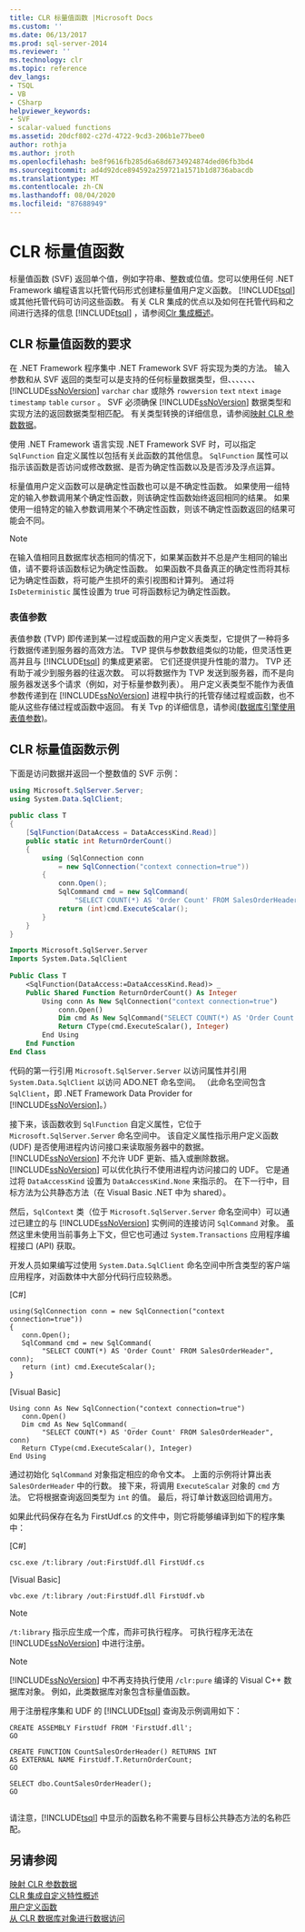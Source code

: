 ```yaml
---
title: CLR 标量值函数 |Microsoft Docs
ms.custom: ''
ms.date: 06/13/2017
ms.prod: sql-server-2014
ms.reviewer: ''
ms.technology: clr
ms.topic: reference
dev_langs:
- TSQL
- VB
- CSharp
helpviewer_keywords:
- SVF
- scalar-valued functions
ms.assetid: 20dcf802-c27d-4722-9cd3-206b1e77bee0
author: rothja
ms.author: jroth
ms.openlocfilehash: be8f9616fb285d6a68d6734924874ded06fb3bd4
ms.sourcegitcommit: ad4d92dce894592a259721a1571b1d8736abacdb
ms.translationtype: MT
ms.contentlocale: zh-CN
ms.lasthandoff: 08/04/2020
ms.locfileid: "87688949"
---
```

# <a name="clr-scalar-valued-functions"></a>CLR 标量值函数
  标量值函数 (SVF) 返回单个值，例如字符串、整数或位值。您可以使用任何 .NET Framework 编程语言以托管代码形式创建标量值用户定义函数。 [!INCLUDE[tsql](../../includes/tsql-md.md)] 或其他托管代码可访问这些函数。 有关 CLR 集成的优点以及如何在托管代码和之间进行选择的信息 [!INCLUDE[tsql](../../includes/tsql-md.md)] ，请参阅[Clr 集成概述](../clr-integration/clr-integration-overview.md)。  
  
## <a name="requirements-for-clr-scalar-valued-functions"></a>CLR 标量值函数的要求  
 在 .NET Framework 程序集中 .NET Framework  SVF 将实现为类的方法。 输入参数和从 SVF 返回的类型可以是支持的任何标量数据类型，但、、、、、、、 [!INCLUDE[ssNoVersion](../../includes/ssnoversion-md.md)] `varchar` `char` 或除外 `rowversion` `text` `ntext` `image` `timestamp` `table` `cursor` 。 SVF 必须确保 [!INCLUDE[ssNoVersion](../../includes/ssnoversion-md.md)] 数据类型和实现方法的返回数据类型相匹配。 有关类型转换的详细信息，请参阅[映射 CLR 参数数据](../clr-integration-database-objects-types-net-framework/mapping-clr-parameter-data.md)。  
  
 使用 .NET Framework 语言实现 .NET Framework SVF 时，可以指定 `SqlFunction` 自定义属性以包括有关此函数的其他信息。 `SqlFunction` 属性可以指示该函数是否访问或修改数据、是否为确定性函数以及是否涉及浮点运算。  
  
 标量值用户定义函数可以是确定性函数也可以是不确定性函数。 如果使用一组特定的输入参数调用某个确定性函数，则该确定性函数始终返回相同的结果。 如果使用一组特定的输入参数调用某个不确定性函数，则该不确定性函数返回的结果可能会不同。  
  
> [!NOTE]  
>  在输入值相同且数据库状态相同的情况下，如果某函数并不总是产生相同的输出值，请不要将该函数标记为确定性函数。 如果函数不具备真正的确定性而将其标记为确定性函数，将可能产生损坏的索引视图和计算列。 通过将 `IsDeterministic` 属性设置为 true 可将函数标记为确定性函数。  
  
### <a name="table-valued-parameters"></a>表值参数  
 表值参数 (TVP) 即传递到某一过程或函数的用户定义表类型，它提供了一种将多行数据传递到服务器的高效方法。 TVP 提供与参数数组类似的功能，但灵活性更高并且与 [!INCLUDE[tsql](../../includes/tsql-md.md)] 的集成更紧密。 它们还提供提升性能的潜力。 TVP 还有助于减少到服务器的往返次数。 可以将数据作为 TVP 发送到服务器，而不是向服务器发送多个请求（例如，对于标量参数列表）。 用户定义表类型不能作为表值参数传递到在 [!INCLUDE[ssNoVersion](../../includes/ssnoversion-md.md)] 进程中执行的托管存储过程或函数，也不能从这些存储过程或函数中返回。 有关 Tvp 的详细信息，请参阅[&#40;数据库引擎使用表值参数&#41;](../tables/use-table-valued-parameters-database-engine.md)。  
  
## <a name="example-of-a-clr-scalar-valued-function"></a>CLR 标量值函数示例  
 下面是访问数据并返回一个整数值的 SVF 示例：  
  
```csharp  
using Microsoft.SqlServer.Server;  
using System.Data.SqlClient;  
  
public class T  
{  
    [SqlFunction(DataAccess = DataAccessKind.Read)]  
    public static int ReturnOrderCount()  
    {  
        using (SqlConnection conn   
            = new SqlConnection("context connection=true"))  
        {  
            conn.Open();  
            SqlCommand cmd = new SqlCommand(  
                "SELECT COUNT(*) AS 'Order Count' FROM SalesOrderHeader", conn);  
            return (int)cmd.ExecuteScalar();  
        }  
    }  
}  
```  
  
```vb  
Imports Microsoft.SqlServer.Server  
Imports System.Data.SqlClient  
  
Public Class T  
    <SqlFunction(DataAccess:=DataAccessKind.Read)> _  
    Public Shared Function ReturnOrderCount() As Integer  
        Using conn As New SqlConnection("context connection=true")  
            conn.Open()  
            Dim cmd As New SqlCommand("SELECT COUNT(*) AS 'Order Count' FROM SalesOrderHeader", conn)  
            Return CType(cmd.ExecuteScalar(), Integer)  
        End Using  
    End Function  
End Class  
```  
  
 代码的第一行引用 `Microsoft.SqlServer.Server` 以访问属性并引用 `System.Data.SqlClient` 以访问 ADO.NET 命名空间。 （此命名空间包含 `SqlClient`，即 .NET Framework Data Provider for [!INCLUDE[ssNoVersion](../../includes/ssnoversion-md.md)]。）  
  
 接下来，该函数收到 `SqlFunction` 自定义属性，它位于 `Microsoft.SqlServer.Server` 命名空间中。 该自定义属性指示用户定义函数 (UDF) 是否使用进程内访问接口来读取服务器中的数据。 [!INCLUDE[ssNoVersion](../../includes/ssnoversion-md.md)] 不允许 UDF 更新、插入或删除数据。 [!INCLUDE[ssNoVersion](../../includes/ssnoversion-md.md)] 可以优化执行不使用进程内访问接口的 UDF。 它是通过将 `DataAccessKind` 设置为 `DataAccessKind.None` 来指示的。 在下一行中，目标方法为公共静态方法（在 Visual Basic .NET 中为 shared）。  
  
 然后，`SqlContext` 类（位于 `Microsoft.SqlServer.Server` 命名空间中）可以通过已建立的与 [!INCLUDE[ssNoVersion](../../includes/ssnoversion-md.md)] 实例间的连接访问 `SqlCommand` 对象。 虽然这里未使用当前事务上下文，但它也可通过 `System.Transactions` 应用程序编程接口 (API) 获取。  
  
 开发人员如果编写过使用 `System.Data.SqlClient` 命名空间中所含类型的客户端应用程序，对函数体中大部分代码行应较熟悉。  
  
 [C#]  
  
```  
using(SqlConnection conn = new SqlConnection("context connection=true"))   
{  
   conn.Open();  
   SqlCommand cmd = new SqlCommand(  
        "SELECT COUNT(*) AS 'Order Count' FROM SalesOrderHeader", conn);  
   return (int) cmd.ExecuteScalar();  
}    
```  
  
 [Visual Basic]  
  
```  
Using conn As New SqlConnection("context connection=true")  
   conn.Open()  
   Dim cmd As New SqlCommand( _  
        "SELECT COUNT(*) AS 'Order Count' FROM SalesOrderHeader", conn)  
   Return CType(cmd.ExecuteScalar(), Integer)  
End Using  
```  
  
 通过初始化 `SqlCommand` 对象指定相应的命令文本。 上面的示例将计算出表 `SalesOrderHeader` 中的行数。 接下来，将调用 `ExecuteScalar` 对象的 `cmd` 方法。 它将根据查询返回类型为 `int` 的值。 最后，将订单计数返回给调用方。  
  
 如果此代码保存在名为 FirstUdf.cs 的文件中，则它将能够编译到如下的程序集中：  
  
 [C#]  
  
```  
csc.exe /t:library /out:FirstUdf.dll FirstUdf.cs   
```  
  
 [Visual Basic]  
  
```  
vbc.exe /t:library /out:FirstUdf.dll FirstUdf.vb  
```  
  
> [!NOTE]  
>  `/t:library` 指示应生成一个库，而非可执行程序。 可执行程序无法在 [!INCLUDE[ssNoVersion](../../includes/ssnoversion-md.md)] 中进行注册。  
  
> [!NOTE]  
>  [!INCLUDE[ssNoVersion](../../includes/ssnoversion-md.md)] 中不再支持执行使用 `/clr:pure` 编译的 Visual C++ 数据库对象。 例如，此类数据库对象包含标量值函数。  
  
 用于注册程序集和 UDF 的 [!INCLUDE[tsql](../../includes/tsql-md.md)] 查询及示例调用如下：  
  
```  
CREATE ASSEMBLY FirstUdf FROM 'FirstUdf.dll';  
GO  
  
CREATE FUNCTION CountSalesOrderHeader() RETURNS INT   
AS EXTERNAL NAME FirstUdf.T.ReturnOrderCount;   
GO  
  
SELECT dbo.CountSalesOrderHeader();  
GO  
  
```  
  
 请注意，[!INCLUDE[tsql](../../includes/tsql-md.md)] 中显示的函数名称不需要与目标公共静态方法的名称匹配。  
  
## <a name="see-also"></a>另请参阅  
 [映射 CLR 参数数据](../clr-integration-database-objects-types-net-framework/mapping-clr-parameter-data.md)   
 [CLR 集成自定义特性概述](../../database-engine/dev-guide/overview-of-clr-integration-custom-attributes.md)   
 [用户定义函数](../user-defined-functions/user-defined-functions.md)   
 [从 CLR 数据库对象进行数据访问](../clr-integration/data-access/data-access-from-clr-database-objects.md)  
  
  
